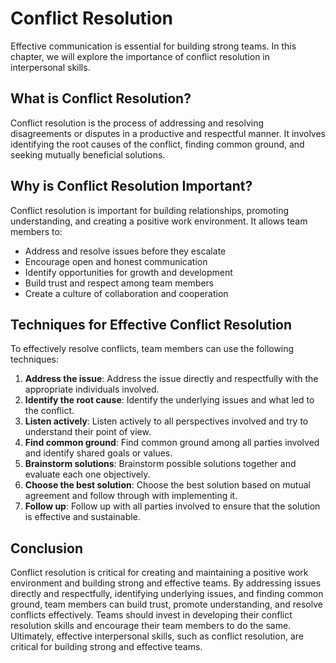 # Conflict Resolution

Effective communication is essential for building strong teams. In this chapter, we will explore the importance of conflict resolution in interpersonal skills.

## What is Conflict Resolution?

Conflict resolution is the process of addressing and resolving disagreements or disputes in a productive and respectful manner. It involves identifying the root causes of the conflict, finding common ground, and seeking mutually beneficial solutions.

## Why is Conflict Resolution Important?

Conflict resolution is important for building relationships, promoting understanding, and creating a positive work environment. It allows team members to:

- Address and resolve issues before they escalate
- Encourage open and honest communication
- Identify opportunities for growth and development
- Build trust and respect among team members
- Create a culture of collaboration and cooperation

## Techniques for Effective Conflict Resolution

To effectively resolve conflicts, team members can use the following techniques:

1. **Address the issue**: Address the issue directly and respectfully with the appropriate individuals involved.
2. **Identify the root cause**: Identify the underlying issues and what led to the conflict.
3. **Listen actively**: Listen actively to all perspectives involved and try to understand their point of view.
4. **Find common ground**: Find common ground among all parties involved and identify shared goals or values.
5. **Brainstorm solutions**: Brainstorm possible solutions together and evaluate each one objectively.
6. **Choose the best solution**: Choose the best solution based on mutual agreement and follow through with implementing it.
7. **Follow up**: Follow up with all parties involved to ensure that the solution is effective and sustainable.

## Conclusion

Conflict resolution is critical for creating and maintaining a positive work environment and building strong and effective teams. By addressing issues directly and respectfully, identifying underlying issues, and finding common ground, team members can build trust, promote understanding, and resolve conflicts effectively. Teams should invest in developing their conflict resolution skills and encourage their team members to do the same. Ultimately, effective interpersonal skills, such as conflict resolution, are critical for building strong and effective teams.
